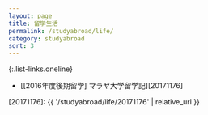 ```yaml
---
layout: page
title: 留学生活
permalink: /studyabroad/life/
category: studyabroad
sort: 3
---
```


{:.list-links.oneline}
*   [[2016年度後期留学] マラヤ大学留学記][20171176]


[20171176]: {{ '/studyabroad/life/20171176' | relative_url }}
